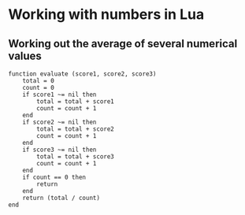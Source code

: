 # Working with numbers in Lua

## Working out the average of several numerical values

```
function evaluate (score1, score2, score3)
    total = 0
    count = 0
    if score1 ~= nil then
        total = total + score1
        count = count + 1
    end
    if score2 ~= nil then
        total = total + score2
        count = count + 1
    end
    if score3 ~= nil then
        total = total + score3
        count = count + 1
    end
    if count == 0 then
        return
    end
    return (total / count)
end
```